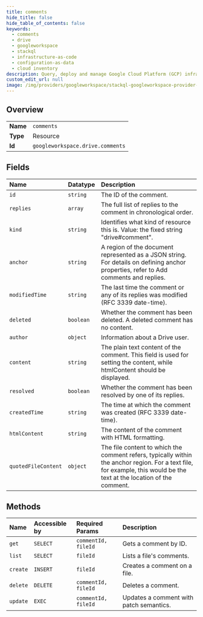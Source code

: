 ```yaml
---
title: comments
hide_title: false
hide_table_of_contents: false
keywords:
  - comments
  - drive
  - googleworkspace    
  - stackql
  - infrastructure-as-code
  - configuration-as-data
  - cloud inventory
description: Query, deploy and manage Google Cloud Platform (GCP) infrastructure and resources using SQL
custom_edit_url: null
image: /img/providers/googleworkspace/stackql-googleworkspace-provider-featured-image.png
---
```

  
    

## Overview
<table><tbody>
<tr><td><b>Name</b></td><td><code>comments</code></td></tr>
<tr><td><b>Type</b></td><td>Resource</td></tr>
<tr><td><b>Id</b></td><td><code>googleworkspace.drive.comments</code></td></tr>
</tbody></table>

## Fields
| Name | Datatype | Description |
|:-----|:---------|:------------|
| `id` | `string` | The ID of the comment. |
| `replies` | `array` | The full list of replies to the comment in chronological order. |
| `kind` | `string` | Identifies what kind of resource this is. Value: the fixed string "drive#comment". |
| `anchor` | `string` | A region of the document represented as a JSON string. For details on defining anchor properties, refer to  Add comments and replies. |
| `modifiedTime` | `string` | The last time the comment or any of its replies was modified (RFC 3339 date-time). |
| `deleted` | `boolean` | Whether the comment has been deleted. A deleted comment has no content. |
| `author` | `object` | Information about a Drive user. |
| `content` | `string` | The plain text content of the comment. This field is used for setting the content, while htmlContent should be displayed. |
| `resolved` | `boolean` | Whether the comment has been resolved by one of its replies. |
| `createdTime` | `string` | The time at which the comment was created (RFC 3339 date-time). |
| `htmlContent` | `string` | The content of the comment with HTML formatting. |
| `quotedFileContent` | `object` | The file content to which the comment refers, typically within the anchor region. For a text file, for example, this would be the text at the location of the comment. |
## Methods
| Name | Accessible by | Required Params | Description |
|:-----|:--------------|:----------------|:------------|
| `get` | `SELECT` | `commentId, fileId` | Gets a comment by ID. |
| `list` | `SELECT` | `fileId` | Lists a file's comments. |
| `create` | `INSERT` | `fileId` | Creates a comment on a file. |
| `delete` | `DELETE` | `commentId, fileId` | Deletes a comment. |
| `update` | `EXEC` | `commentId, fileId` | Updates a comment with patch semantics. |
